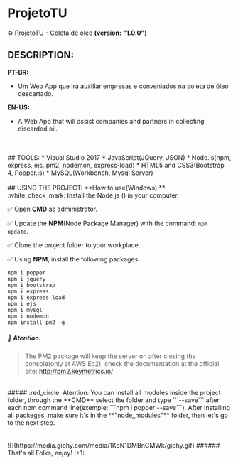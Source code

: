 # ProjetoTU
:recycle: ProjetoTU - Coleta de óleo <b>(version: "1.0.0")</b>
<br />
## DESCRIPTION:
**PT-BR:**
</br>
* Um Web App que ira auxiliar empresas e conveniados na coleta de óleo descartado.

**EN-US:**
</br>
* A Web App that will assist companies and partners in collecting discarded oil.
<br />
<br />
## TOOLS:
* Visual Studio 2017
* JavaScript(JQuery, JSON)
* Node.js(npm, express, ejs, pm2, nodemon, express-load)
* HTML5 and CSS3(Bootstrap 4, Popper.js)
* MySQL(Workbench, Mysql Server)
<br />
<br />
## USING THE PROJECT:
**How to use(Windows):**
<br />
:white_check_mark: Install the Node.js (<https://nodejs.org/>) in your computer.

:white_check_mark: Open **CMD** as administrator.

:white_check_mark: Update the **NPM**(Node Package Manager) with the command: ```npm update```.

:white_check_mark: Clone the project folder to your workplace.

:white_check_mark: Using **NPM**, install the following packages:

```
npm i popper
npm i jquery
npm i bootstrap
npm i express
npm i express-load
npm i ejs
npm i mysql
npm i nodemon
npm install pm2 -g
```
##### :red_circle: Atention:
> The PM2 package will keep the server on after closing the console(only at AWS Ec2), check the documentation at the official site: <http://pm2.keymetrics.io/>

<br/>
##### :red_circle: Atention:
You can install all modules inside the project folder, through the **CMD** select the folder and type ```--save``` after each npm command line(exemple: ```npm i popper --save```).
After installing all packeges, make sure it's in the **"node_modules"** folder, then let's go to the next step.
<br/>

<br/>

<br/>
![](https://media.giphy.com/media/1KoN1DMBnCMWk/giphy.gif)
###### That's all Folks, enjoy! :+1: